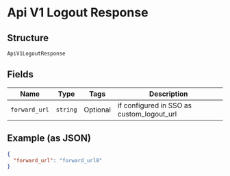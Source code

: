 
# Api V1 Logout Response

## Structure

`ApiV1LogoutResponse`

## Fields

| Name | Type | Tags | Description |
|  --- | --- | --- | --- |
| `forward_url` | `string` | Optional | if configured in SSO as custom_logout_url |

## Example (as JSON)

```json
{
  "forward_url": "forward_url8"
}
```

